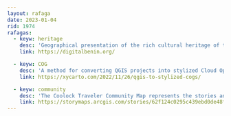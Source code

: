 ```yaml
---
layout: rafaga
date: 2023-01-04
rid: 1974
rafagas:
  - keyw: heritage
    desc: 'Geographical presentation of the rich cultural heritage of the Benin people from the capital Benin City to the ancient and outlying towns'
    link: https://digitalbenin.org/

  - keyw: COG
    desc: 'A method for converting QGIS projects into stylized Cloud Optimized Geotiffs (COG)s as an alternative to raster tiles and using COGs as tiles and Qgis as a Tilemill replacement'
    link: https://xycarto.com/2022/11/26/qgis-to-stylized-cogs/

  - keyw: community
    desc: 'The Coolock Traveler Community Map represents the stories and memories of three generations about specific places in their north Dublin home to preserve intangible heritage'
    link: https://storymaps.arcgis.com/stories/62f124c0295c439ebd0de48f4ce2619c
---
```

